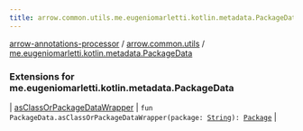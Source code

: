 ```yaml
---
title: arrow.common.utils.me.eugeniomarletti.kotlin.metadata.PackageData - arrow-annotations-processor
---
```


[arrow-annotations-processor](../../index.html) / [arrow.common.utils](../index.html) / [me.eugeniomarletti.kotlin.metadata.PackageData](./index.html)

### Extensions for me.eugeniomarletti.kotlin.metadata.PackageData

| [asClassOrPackageDataWrapper](as-class-or-package-data-wrapper.html) | `fun PackageData.asClassOrPackageDataWrapper(package: `[`String`](https://kotlinlang.org/api/latest/jvm/stdlib/kotlin/-string/index.html)`): `[`Package`](../-class-or-package-data-wrapper/-package/index.html) |

